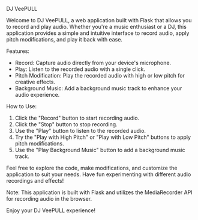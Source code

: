 DJ VeePULL

Welcome to DJ VeePULL, a web application built with Flask that allows you to record and play audio. Whether you're a music enthusiast or a DJ, this application provides a simple and intuitive interface to record audio, apply pitch modifications, and play it back with ease.

Features:
- Record: Capture audio directly from your device's microphone.
- Play: Listen to the recorded audio with a single click.
- Pitch Modification: Play the recorded audio with high or low pitch for creative effects.
- Background Music: Add a background music track to enhance your audio experience.

How to Use:
1. Click the "Record" button to start recording audio.
2. Click the "Stop" button to stop recording.
3. Use the "Play" button to listen to the recorded audio.
4. Try the "Play with High Pitch" or "Play with Low Pitch" buttons to apply pitch modifications.
5. Use the "Play Background Music" button to add a background music track.

Feel free to explore the code, make modifications, and customize the application to suit your needs. Have fun experimenting with different audio recordings and effects!

Note: This application is built with Flask and utilizes the MediaRecorder API for recording audio in the browser.

Enjoy your DJ VeePULL experience!

